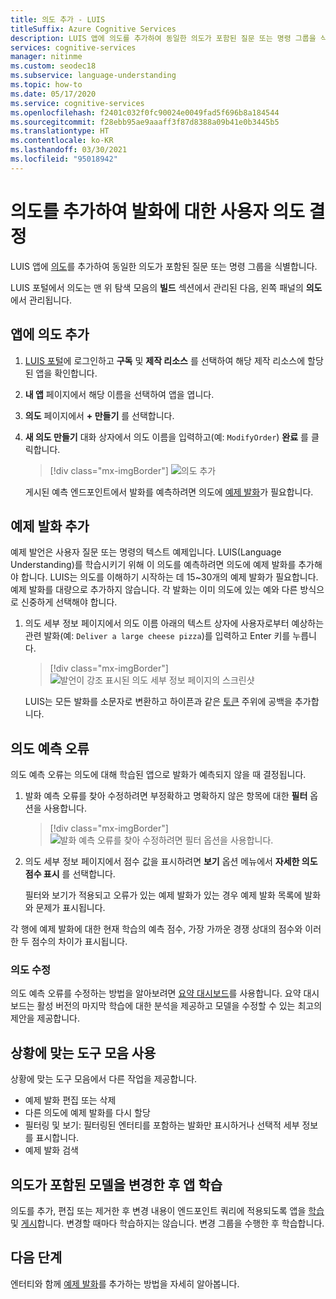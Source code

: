 ```yaml
---
title: 의도 추가 - LUIS
titleSuffix: Azure Cognitive Services
description: LUIS 앱에 의도를 추가하여 동일한 의도가 포함된 질문 또는 명령 그룹을 식별합니다.
services: cognitive-services
manager: nitinme
ms.custom: seodec18
ms.subservice: language-understanding
ms.topic: how-to
ms.date: 05/17/2020
ms.service: cognitive-services
ms.openlocfilehash: f2401c032f0fc90024e0049fad5f696b8a184544
ms.sourcegitcommit: f28ebb95ae9aaaff3f87d8388a09b41e0b3445b5
ms.translationtype: HT
ms.contentlocale: ko-KR
ms.lasthandoff: 03/30/2021
ms.locfileid: "95018942"
---
```

# <a name="add-intents-to-determine-user-intention-of-utterances"></a>의도를 추가하여 발화에 대한 사용자 의도 결정

LUIS 앱에 [의도](luis-concept-intent.md)를 추가하여 동일한 의도가 포함된 질문 또는 명령 그룹을 식별합니다.

LUIS 포털에서 의도는 맨 위 탐색 모음의 **빌드** 섹션에서 관리된 다음, 왼쪽 패널의 **의도** 에서 관리됩니다.

## <a name="add-an-intent-to-your-app"></a>앱에 의도 추가

1. [LUIS 포털](https://www.luis.ai)에 로그인하고 **구독** 및 **제작 리소스** 를 선택하여 해당 제작 리소스에 할당된 앱을 확인합니다.
1. **내 앱** 페이지에서 해당 이름을 선택하여 앱을 엽니다.
1. **의도** 페이지에서 **+ 만들기** 를 선택합니다.
1. **새 의도 만들기** 대화 상자에서 의도 이름을 입력하고(예: `ModifyOrder`) **완료** 를 클릭합니다.

    > [!div class="mx-imgBorder"]
    > ![의도 추가](./media/luis-how-to-add-intents/Addintent-dialogbox.png)

    게시된 예측 엔드포인트에서 발화를 예측하려면 의도에 [예제 발화](luis-concept-utterance.md)가 필요합니다.

## <a name="add-an-example-utterance"></a>예제 발화 추가

예제 발언은 사용자 질문 또는 명령의 텍스트 예제입니다. LUIS(Language Understanding)를 학습시키기 위해 이 의도를 예측하려면 의도에 예제 발화를 추가해야 합니다. LUIS는 의도를 이해하기 시작하는 데 15~30개의 예제 발화가 필요합니다. 예제 발화를 대량으로 추가하지 않습니다. 각 발화는 이미 의도에 있는 예와 다른 방식으로 신중하게 선택해야 합니다.

1. 의도 세부 정보 페이지에서 의도 이름 아래의 텍스트 상자에 사용자로부터 예상하는 관련 발화(예: `Deliver a large cheese pizza`)를 입력하고 Enter 키를 누릅니다.

    > [!div class="mx-imgBorder"]
    > ![발언이 강조 표시된 의도 세부 정보 페이지의 스크린샷](./media/luis-how-to-add-intents/add-new-utterance-to-intent.png)

    LUIS는 모든 발화를 소문자로 변환하고 하이픈과 같은 [토큰](luis-language-support.md#tokenization) 주위에 공백을 추가합니다.

<a name="#intent-prediction-discrepancy-errors"></a>

## <a name="intent-prediction-errors"></a>의도 예측 오류

의도 예측 오류는 의도에 대해 학습된 앱으로 발화가 예측되지 않을 때 결정됩니다.

1. 발화 예측 오류를 찾아 수정하려면 부정확하고 명확하지 않은 항목에 대한 **필터** 옵션을 사용합니다.

    > [!div class="mx-imgBorder"]
    > ![발화 예측 오류를 찾아 수정하려면 필터 옵션을 사용합니다.](./media/luis-how-to-add-intents/find-intent-prediction-errors.png)

1. 의도 세부 정보 페이지에서 점수 값을 표시하려면 **보기** 옵션 메뉴에서 **자세한 의도 점수 표시** 를 선택합니다.

    필터와 보기가 적용되고 오류가 있는 예제 발화가 있는 경우 예제 발화 목록에 발화와 문제가 표시됩니다.

각 행에 예제 발화에 대한 현재 학습의 예측 점수, 가장 가까운 경쟁 상대의 점수와 이러한 두 점수의 차이가 표시됩니다.

### <a name="fixing-intents"></a>의도 수정

의도 예측 오류를 수정하는 방법을 알아보려면 [요약 대시보드](luis-how-to-use-dashboard.md)를 사용합니다. 요약 대시보드는 활성 버전의 마지막 학습에 대한 분석을 제공하고 모델을 수정할 수 있는 최고의 제안을 제공합니다.

## <a name="using-the-contextual-toolbar"></a>상황에 맞는 도구 모음 사용

상황에 맞는 도구 모음에서 다른 작업을 제공합니다.

* 예제 발화 편집 또는 삭제
* 다른 의도에 예제 발화를 다시 할당
* 필터링 및 보기: 필터링된 엔터티를 포함하는 발화만 표시하거나 선택적 세부 정보를 표시합니다.
* 예제 발화 검색

## <a name="train-your-app-after-changing-model-with-intents"></a>의도가 포함된 모델을 변경한 후 앱 학습

의도를 추가, 편집 또는 제거한 후 변경 내용이 엔드포인트 쿼리에 적용되도록 앱을 [학습](luis-how-to-train.md) 및 [게시](luis-how-to-publish-app.md)합니다. 변경할 때마다 학습하지는 않습니다. 변경 그룹을 수행한 후 학습합니다.

## <a name="next-steps"></a>다음 단계

엔터티와 함께 [예제 발화](./luis-how-to-add-entities.md)를 추가하는 방법을 자세히 알아봅니다.